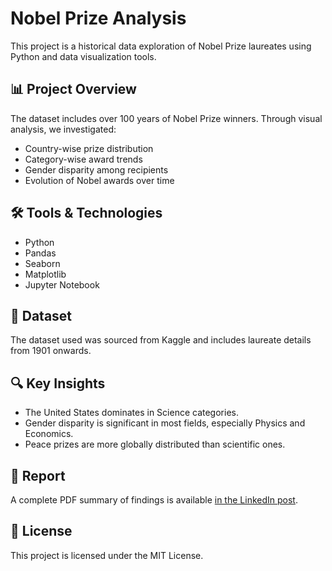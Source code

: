 # Nobel Prize Analysis

This project is a historical data exploration of Nobel Prize laureates using Python and data visualization tools.

## 📊 Project Overview

The dataset includes over 100 years of Nobel Prize winners. Through visual analysis, we investigated:
- Country-wise prize distribution
- Category-wise award trends
- Gender disparity among recipients
- Evolution of Nobel awards over time

## 🛠 Tools & Technologies

- Python
- Pandas
- Seaborn
- Matplotlib
- Jupyter Notebook

## 📁 Dataset

The dataset used was sourced from Kaggle and includes laureate details from 1901 onwards.

## 🔍 Key Insights

- The United States dominates in Science categories.
- Gender disparity is significant in most fields, especially Physics and Economics.
- Peace prizes are more globally distributed than scientific ones.

## 📄 Report

A complete PDF summary of findings is available [in the LinkedIn post](#).

## 📜 License

This project is licensed under the MIT License.

